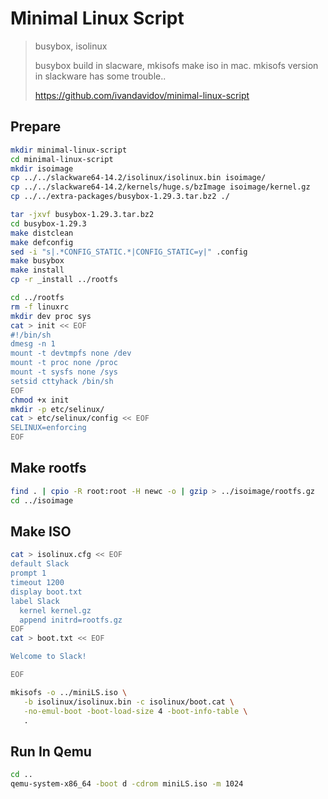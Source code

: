 # Minimal Linux Script

> busybox, isolinux
>
> busybox build in slacware, mkisofs make iso in mac. mkisofs version in slackware has some trouble..
>
> <https://github.com/ivandavidov/minimal-linux-script>

## Prepare
```bash
mkdir minimal-linux-script
cd minimal-linux-script
mkdir isoimage
cp ../../slackware64-14.2/isolinux/isolinux.bin isoimage/
cp ../../slackware64-14.2/kernels/huge.s/bzImage isoimage/kernel.gz
cp ../../extra-packages/busybox-1.29.3.tar.bz2 ./

tar -jxvf busybox-1.29.3.tar.bz2
cd busybox-1.29.3
make distclean
make defconfig
sed -i "s|.*CONFIG_STATIC.*|CONFIG_STATIC=y|" .config
make busybox
make install
cp -r _install ../rootfs

cd ../rootfs
rm -f linuxrc
mkdir dev proc sys
cat > init << EOF
#!/bin/sh
dmesg -n 1
mount -t devtmpfs none /dev
mount -t proc none /proc
mount -t sysfs none /sys
setsid cttyhack /bin/sh
EOF
chmod +x init
mkdir -p etc/selinux/
cat > etc/selinux/config << EOF
SELINUX=enforcing
EOF
```

## Make rootfs
```bash
find . | cpio -R root:root -H newc -o | gzip > ../isoimage/rootfs.gz
cd ../isoimage
```

## Make ISO
```bash
cat > isolinux.cfg << EOF
default Slack
prompt 1
timeout 1200
display boot.txt
label Slack
  kernel kernel.gz
  append initrd=rootfs.gz
EOF
cat > boot.txt << EOF

Welcome to Slack!

EOF

mkisofs -o ../miniLS.iso \
   -b isolinux/isolinux.bin -c isolinux/boot.cat \
   -no-emul-boot -boot-load-size 4 -boot-info-table \
   .
```

## Run In Qemu
```bash
cd ..
qemu-system-x86_64 -boot d -cdrom miniLS.iso -m 1024
```
